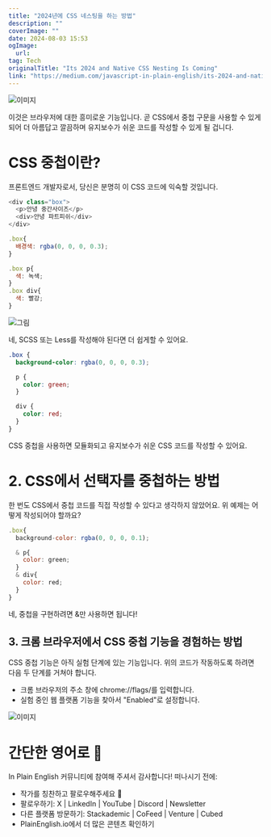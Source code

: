 ```yaml
---
title: "2024년에 CSS 네스팅을 하는 방법"
description: ""
coverImage: ""
date: 2024-08-03 15:53
ogImage: 
  url: 
tag: Tech
originalTitle: "Its 2024 and Native CSS Nesting Is Coming"
link: "https://medium.com/javascript-in-plain-english/its-2024-and-native-css-nesting-is-coming-33f844ce95cd"
---
```




![이미지](/assets/img/Its2024andNativeCSSNestingIsComing_0.png)

이것은 브라우저에 대한 흥미로운 기능입니다. 곧 CSS에서 중첩 구문을 사용할 수 있게 되어 더 아름답고 깔끔하며 유지보수가 쉬운 코드를 작성할 수 있게 될 겁니다.

# CSS 중첩이란?

프론트엔드 개발자로서, 당신은 분명히 이 CSS 코드에 익숙할 것입니다.

<div class="content-ad"></div>

```js
<div class="box">
  <p>안녕 중간사이즈</p>
  <div>안녕 파트피쉬</div>
</div>
```

```js
.box{
  배경색: rgba(0, 0, 0, 0.3);
}
```

```js
.box p{
  색: 녹색;
}
.box div{
  색: 빨강;
}
```

![그림](/assets/img/Its2024andNativeCSSNestingIsComing_1.png)

<div class="content-ad"></div>

네, SCSS 또는 Less를 작성해야 된다면 더 쉽게할 수 있어요.

```scss
.box {
  background-color: rgba(0, 0, 0, 0.3);

  p {
    color: green;
  }

  div {
    color: red;
  }
}
```

CSS 중첩을 사용하면 모듈화되고 유지보수가 쉬운 CSS 코드를 작성할 수 있어요.

<div class="content-ad"></div>

# 2. CSS에서 선택자를 중첩하는 방법

한 번도 CSS에서 중첩 코드를 직접 작성할 수 있다고 생각하지 않았어요. 위 예제는 어떻게 작성되어야 할까요?

```js
.box{
  background-color: rgba(0, 0, 0, 0.1);

  & p{
    color: green;
  }
  & div{
    color: red;
  }
}
```

<div class="content-ad"></div>

네, 중첩을 구현하려면 &만 사용하면 됩니다!

## 3. 크롬 브라우저에서 CSS 중첩 기능을 경험하는 방법

CSS 중첩 기능은 아직 실험 단계에 있는 기능입니다. 위의 코드가 작동하도록 하려면 다음 두 단계를 거쳐야 합니다.

- 크롬 브라우저의 주소 창에 chrome://flags/를 입력합니다.
- 실험 중인 웹 플랫폼 기능을 찾아서 "Enabled"로 설정합니다.

<div class="content-ad"></div>

![이미지](/assets/img/Its2024andNativeCSSNestingIsComing_2.png)

# 간단한 영어로 🚀

In Plain English 커뮤니티에 참여해 주셔서 감사합니다! 떠나시기 전에:

- 작가를 칭찬하고 팔로우해주세요 ️👏️️
- 팔로우하기: X | LinkedIn | YouTube | Discord | Newsletter
- 다른 플랫폼 방문하기: Stackademic | CoFeed | Venture | Cubed
- PlainEnglish.io에서 더 많은 콘텐츠 확인하기
